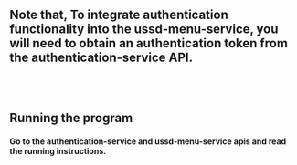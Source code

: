 ## Note that, To integrate authentication functionality into the ussd-menu-service, you will need to obtain an authentication token from the authentication-service API.


<br />
<br />

## Running the program
#### Go to the authentication-service and ussd-menu-service apis and read the running instructions.